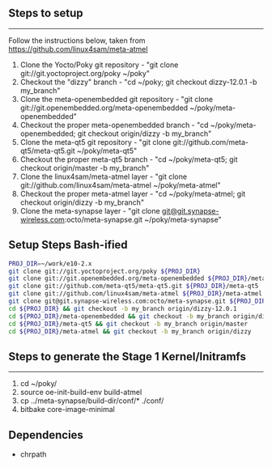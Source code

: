 ## Steps to setup
-----
Follow the instructions below, taken from https://github.com/linux4sam/meta-atmel

1.  Clone the Yocto/Poky git repository - "git clone git://git.yoctoproject.org/poky ~/poky"
2.  Checkout the "dizzy" branch - "cd ~/poky; git checkout dizzy-12.0.1 -b my_branch"
3.  Clone the meta-openembedded git repository - "git clone git://git.openembedded.org/meta-openembedded ~/poky/meta-openembedded"
4.  Checkout the proper meta-openembedded branch - "cd ~/poky/meta-openembedded; git checkout origin/dizzy -b my_branch"
5.  Clone the meta-qt5 git repository - "git clone git://github.com/meta-qt5/meta-qt5.git ~/poky/meta-qt5"
6.  Checkout the proper meta-qt5 branch - "cd ~/poky/meta-qt5; git checkout origin/master -b my_branch"
5.  Clone the linux4sam/meta-atmel layer - "git clone git://github.com/linux4sam/meta-atmel ~/poky/meta-atmel"
6.  Checkout the proper meta-atmel layer - "cd ~/poky/meta-atmel; git checkout origin/dizzy -b my_branch"
7.  Clone the meta-synapse layer - "git clone git@git.synapse-wireless.com:octo/meta-synapse.git ~/poky/meta-synapse"

## Setup Steps Bash-ified

```bash
PROJ_DIR=~/work/e10-2.x
git clone git://git.yoctoproject.org/poky ${PROJ_DIR}
git clone git://git.openembedded.org/meta-openembedded ${PROJ_DIR}/meta-openembedded
git clone git://github.com/meta-qt5/meta-qt5.git ${PROJ_DIR}/meta-qt5
git clone git://github.com/linux4sam/meta-atmel ${PROJ_DIR}/meta-atmel
git clone git@git.synapse-wireless.com:octo/meta-synapse.git ${PROJ_DIR}/meta-synapse
cd ${PROJ_DIR} && git checkout -b my_branch origin/dizzy-12.0.1
cd ${PROJ_DIR}/meta-openembedded && git checkout -b my_branch origin/dizzy
cd ${PROJ_DIR}/meta-qt5 && git checkout -b my_branch origin/master
cd ${PROJ_DIR}/meta-atmel && git checkout -b my_branch origin/dizzy
```

## Steps to generate the Stage 1 Kernel/Initramfs
-----
1. cd ~/poky/
2. source oe-init-build-env build-atmel
3. cp ../meta-synapse/build-dir/conf/* ./conf/
4. bitbake core-image-minimal

## Dependencies

* chrpath